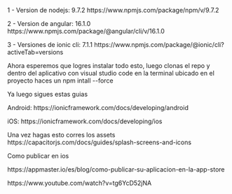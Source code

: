 <p>1 - Version de nodejs: 9.7.2
    https://www.npmjs.com/package/npm/v/9.7.2</p>
    
<p>2 - Version de angular: 16.1.0
  https://www.npmjs.com/package/@angular/cli/v/16.1.0</p>
<p>3 - Versiones de ionic cli: 7.1.1
    https://www.npmjs.com/package/@ionic/cli?activeTab=versions</p>
<p></p>Ahora esperemos que logres instalar todo esto, luego clonas el repo 
y dentro del aplicativo con visual studio code en la terminal ubicado en el proyecto haces un npm intall --force</p>
<p>Ya luego sigues estas guias</p>
<p>Android: https://ionicframework.com/docs/developing/android</p>
<p>iOS: https://ionicframework.com/docs/developing/ios</p>
<p>Una vez hagas esto corres los assets
https://capacitorjs.com/docs/guides/splash-screens-and-icons</p>
<p>Como publicar en ios</p>
<p>https://appmaster.io/es/blog/como-publicar-su-aplicacion-en-la-app-store</p>
<p>https://www.youtube.com/watch?v=tg6YcD52jNA</p>




